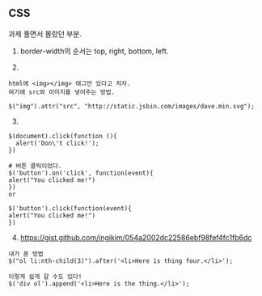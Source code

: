 ## CSS

과제 풀면서 몰랐던 부분.



1. border-width의 순서는 top, right, bottom, left.



2. 

```
html에 <img></img> 태그만 있다고 치자.
여기에 src와 이미지를 넣어주는 방법. 

$("img").attr("src", "http://static.jsbin.com/images/dave.min.svg");
```



3.

```
$(document).click(function (){
  alert('Don\'t click!');
})

# 버튼 클릭이었다.
$('button').on('click', function(event){
alert("You clicked me!")
})
or

$('button').click(function(event){
alert("You clicked me!")
})
```



4. https://gist.github.com/ingikim/054a2002dc22586ebf98fef4fc1fb6dc

```
내가 푼 방법
$("ol li:nth-child(3)").after('<li>Here is thing four.</li>'); 

이렇게 쉽게 갈 수도 있다!
$('div ol').append('<li>Here is the thing.</li>');
```

